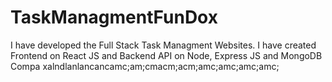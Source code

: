 # TaskManagmentFunDox
I have developed the Full Stack Task Managment Websites. I have created Frontend on React JS and Backend API on Node, Express JS and MongoDB Compa
xalndlanlancancamc;am;cmacm;acm;amc;amc;amc;amc;
